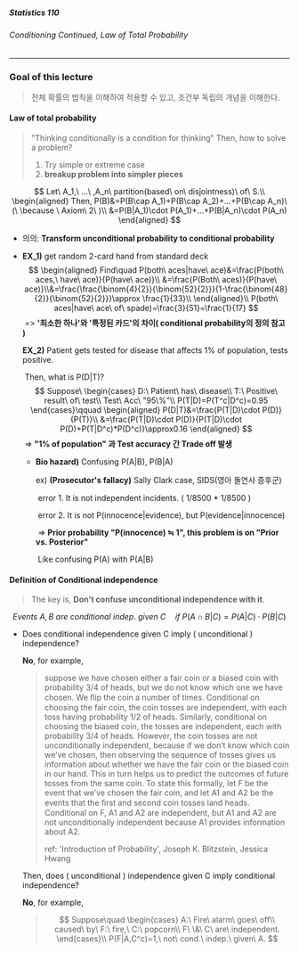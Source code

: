 ##### Statistics 110

###### Conditioning Continued, Law of Total Probability

---



### Goal of this lecture

> 전체 확률의 법칙을 이해하여 적용할 수 있고, 조건부 독립의 개념을 이해한다.





#### Law of total probability

> "Thinking conditionally is a condition for thinking" Then, how to solve a problem?
>
> 1. Try simple or extreme case
> 2. **breakup problem into simpler pieces**


$$
Let\ A_1,\ ...\ ,A_n\ partition(based\ on\ disjointness)\ of\ S.\\
\begin{aligned}
Then, P(B)&=P(B\cap A_1)+P(B\cap A_2)+...+P(B\cap A_n)\ (\ \because \ Axiom\ 2\ )\\
&=P(B|A_1)\cdot P(A_1)+...+P(B|A_n)\cdot P(A_n)
\end{aligned}
$$

- 의의: **Transform unconditional probability to conditional probability**

- **EX_1)** get random 2-card hand from standard deck
  $$
  \begin{aligned}
  Find\quad P(both\ aces|have\ ace)&=\frac{P(both\ aces,\ have\ ace)}{P(have\ ace)}\\
  &=\frac{P(Both\ aces)}{P(have\ ace)}\\&=\frac{\frac{\binom{4}{2}}{\binom{52}{2}}}{1-\frac{\binom{48}{2}}{\binom{52}{2}}}\approx \frac{1}{33}\\
  \end{aligned}\\
  P(both\ aces|have\ ace\ of\ spade)=\frac{3}{51}=\frac{1}{17}
  $$
  ​			=> **'최소한 하나'와 '특정된 카드'의 차이( conditional probability의 정의 참고 )**

  

  **EX_2)** Patient gets tested for disease that affects 1% of population, tests positive. 

  ​		   Then, what is P(D|T)?
  $$
  Suppose\ \begin{cases}
  D:\ Patient\ has\ disease\\
  T:\ Positive\ result\ of\ test\\
  Test\ Acc\ "95\%"\\
  P(T|D)=P(T^c|D^c)=0.95
  \end{cases}\qquad
  \begin{aligned}
  P(D|T)&=\frac{P(T|D)\cdot P(D)}{P(T)}\\
  &=\frac{P(T|D)\cdot P(D)}{P(T|D)\cdot P(D)+P(T|D^c)*P(D^c)}\approx0.16
  \end{aligned}
  $$
  ​			=> **"1% of population" 과 Test accuracy 간 Trade off 발생** 
  - **Bio hazard)** Confusing P(A|B), P(B|A)

    ex) **(Prosecutor's fallacy)** Sally Clark case, SIDS(영아 돌연사 증후군)

    ​	  error 1. It is not independent incidents. ( 1/8500 * 1/8500 )

    ​	  error 2. It is not P(innocence|evidence), but P(evidence|innocence)

    ​					=> **Prior probability "P(innocence) ≒ 1", this problem is on "Prior vs. Posterior"**

    ​						 Like confusing P(A) with P(A|B)





#### Definition of Conditional independence

> The key is, **Don't confuse unconditional independence with it**.


$$
Events\ A,B\ are\ conditional\ indep.\ given\ C\quad if\ P(A\cap B| C)=P(A|C)\cdot P(B|C)
$$

- Does conditional independence given C imply ( unconditional ) independence?

  **No**, for example, 

  >  suppose we have chosen either a fair coin or a biased coin with probability 3/4 of heads, but we do not know which one we have chosen. We ﬂip the coin a number of times. Conditional on choosing the fair coin, the coin tosses are independent, with each toss having probability 1/2 of heads. Similarly, conditional on choosing the biased coin, the tosses are independent, each with probability 3/4 of heads.
  > However, the coin tosses are not unconditionally independent, because if we don’t know which coin we’ve chosen, then observing the sequence of tosses gives us information about whether we have the fair coin or the biased coin in our hand. This in turn helps us to predict the outcomes of future tosses from the same coin.
  > To state this formally, let F be the event that we’ve chosen the fair coin, and let A1 and A2 be the events that the ﬁrst and second coin tosses land heads. Conditional on F, A1 and A2 are independent, but A1 and A2 are not unconditionally independent because A1 provides information about A2.
  >
  > ref: 'Introduction of Probability', Joseph K. Blitzstein, Jessica Hwang 

  

  Then, does ( unconditional ) independence given C imply conditional independence?

  **No**, for example, 

  > $$
  > Suppose\quad \begin{cases}
  > A:\ Fire\ alarm\ goes\ off\\
  > caused\ by\  F:\ fire,\ C:\ popcorn\\
  > F\ \&\ C\ are\ independent.
  > \end{cases}\\
  > P(F|A,C^c)=1,\ not\ cond.\ indep.\ given\ A.
  > $$
  >